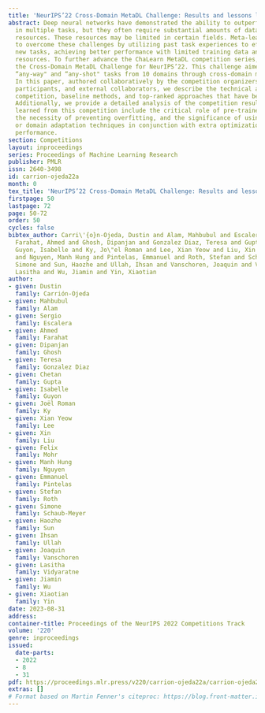 ```yaml
---
title: 'NeurIPS’22 Cross-Domain MetaDL Challenge: Results and lessons learned'
abstract: Deep neural networks have demonstrated the ability to outperform humans
  in multiple tasks, but they often require substantial amounts of data and computational
  resources. These resources may be limited in certain fields. Meta-learning seeks
  to overcome these challenges by utilizing past task experiences to efficiently solve
  new tasks, achieving better performance with limited training data and modest computational
  resources. To further advance the ChaLearn MetaDL competition series, we organized
  the Cross-Domain MetaDL Challenge for NeurIPS’22. This challenge aimed to solve
  “any-way" and “any-shot" tasks from 10 domains through cross-domain meta-learning.
  In this paper, authored collaboratively by the competition organizers, top-ranked
  participants, and external collaborators, we describe the technical aspects of the
  competition, baseline methods, and top-ranked approaches that have been open-sourced.
  Additionally, we provide a detailed analysis of the competition results. Lessons
  learned from this competition include the critical role of pre-trained backbones,
  the necessity of preventing overfitting, and the significance of using data augmentation
  or domain adaptation techniques in conjunction with extra optimizations to improve
  performance.
section: Competitions
layout: inproceedings
series: Proceedings of Machine Learning Research
publisher: PMLR
issn: 2640-3498
id: carrion-ojeda22a
month: 0
tex_title: 'NeurIPS’22 Cross-Domain MetaDL Challenge: Results and lessons learned'
firstpage: 50
lastpage: 72
page: 50-72
order: 50
cycles: false
bibtex_author: Carri\'{o}n-Ojeda, Dustin and Alam, Mahbubul and Escalera, Sergio and
  Farahat, Ahmed and Ghosh, Dipanjan and Gonzalez Diaz, Teresa and Gupta, Chetan and
  Guyon, Isabelle and Ky, Jo\"el Roman and Lee, Xian Yeow and Liu, Xin and Mohr, Felix
  and Nguyen, Manh Hung and Pintelas, Emmanuel and Roth, Stefan and Schaub-Meyer,
  Simone and Sun, Haozhe and Ullah, Ihsan and Vanschoren, Joaquin and Vidyaratne,
  Lasitha and Wu, Jiamin and Yin, Xiaotian
author:
- given: Dustin
  family: Carrión-Ojeda
- given: Mahbubul
  family: Alam
- given: Sergio
  family: Escalera
- given: Ahmed
  family: Farahat
- given: Dipanjan
  family: Ghosh
- given: Teresa
  family: Gonzalez Diaz
- given: Chetan
  family: Gupta
- given: Isabelle
  family: Guyon
- given: Joël Roman
  family: Ky
- given: Xian Yeow
  family: Lee
- given: Xin
  family: Liu
- given: Felix
  family: Mohr
- given: Manh Hung
  family: Nguyen
- given: Emmanuel
  family: Pintelas
- given: Stefan
  family: Roth
- given: Simone
  family: Schaub-Meyer
- given: Haozhe
  family: Sun
- given: Ihsan
  family: Ullah
- given: Joaquin
  family: Vanschoren
- given: Lasitha
  family: Vidyaratne
- given: Jiamin
  family: Wu
- given: Xiaotian
  family: Yin
date: 2023-08-31
address:
container-title: Proceedings of the NeurIPS 2022 Competitions Track
volume: '220'
genre: inproceedings
issued:
  date-parts:
  - 2022
  - 8
  - 31
pdf: https://proceedings.mlr.press/v220/carrion-ojeda22a/carrion-ojeda22a.pdf
extras: []
# Format based on Martin Fenner's citeproc: https://blog.front-matter.io/posts/citeproc-yaml-for-bibliographies/
---
```

